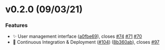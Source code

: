 # v0.2.0 (09/03/21)

### Features

* :sparkles: User management interface ([a0fbe69](https://github.com/seasketch/next/commit/a0fbe695d610a995f93b9dbb76d7d5a19c99a445)), closes [#74](https://github.com/seasketch/next/issues/74) [#71](https://github.com/seasketch/next/issues/71) [#70](https://github.com/seasketch/next/issues/70)
* 👷 Continuous Integration & Deployment ([#104](https://github.com/seasketch/next/issues/104)) ([8b360ab](https://github.com/seasketch/next/commit/8b360ab6cac0fe9f4dc9a1a6336a4077e2ae8622)), closes [#97](https://github.com/seasketch/next/issues/97)





